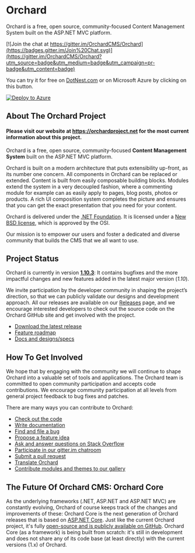 # Orchard

Orchard is a free, open source, community-focused Content Management System built on the ASP.NET MVC platform.

[![Join the chat at https://gitter.im/OrchardCMS/Orchard](https://badges.gitter.im/Join%20Chat.svg)](https://gitter.im/OrchardCMS/Orchard?utm_source=badge&utm_medium=badge&utm_campaign=pr-badge&utm_content=badge)

You can try it for free on [DotNest.com](https://dotnest.com) or on Microsoft Azure by clicking on this button.

[![Deploy to Azure](https://azuredeploy.net/deploybutton.png)](https://portal.azure.com/#create/OutercurveFoundation.OrchardCMS)

## About The Orchard Project

#### Please visit our website at https://orchardproject.net for the most current information about this project.

Orchard is a free, open source, community-focused **Content Management System** built on the ASP.NET MVC platform.

Orchard is built on a modern architecture that puts extensibility up-front, as its number one concern. All components in Orchard can be replaced or extended. Content is built from easily composable building blocks. Modules extend the system in a very decoupled fashion, where a commenting module for example can as easily apply to pages, blog posts, photos or products. A rich UI composition system completes the picture and ensures that you can get the exact presentation that you need for your content.

Orchard is delivered under the [.NET Foundation](https://www.dotnetfoundation.org/projects?searchquery=Orchard&type=project). It is licensed under a [New BSD license](https://www.opensource.org/licenses/bsd-license.php), which is approved by the OSI.

Our mission is to empower our users and foster a dedicated and diverse community that builds the CMS that we all want to use.

## Project Status

Orchard is currently in version **[1.10.3](https://github.com/OrchardCMS/Orchard/releases/tag/1.10.3)**: It contains bugfixes and the more impactful changes and new features added in the latest major version (*1.10*).

We invite participation by the developer community in shaping the project’s direction, so that we can publicly validate our designs and development approach. 
All our releases are available on our [Releases](https://github.com/OrchardCMS/Orchard/releases) page, and we encourage interested developers to check out the source code on the Orchard GitHub site and get involved with the project.

* [Download the latest release](https://github.com/OrchardCMS/Orchard/releases)
* [Feature roadmap](http://docs.orchardproject.net/en/latest/Documentation/Feature-roadmap/)
* [Docs and designs/specs](http://docs.orchardproject.net)

## How To Get Involved

We hope that by engaging with the community we will continue to shape Orchard into a valuable set of tools and applications. The Orchard team is committed to open community participation and accepts code contributions.  We encourage community participation at all levels from general project feedback to bug fixes and patches.  

There are many ways you can contribute to Orchard:

* [Check out the code](https://github.com/OrchardCMS/Orchard)
* [Write documentation](https://github.com/OrchardCMS/OrchardDoc)
* [Find and file a bug](https://github.com/OrchardCMS/Orchard/issues)
* [Propose a feature idea](https://github.com/OrchardCMS/Orchard/issues/new)
* [Ask and answer questions on Stack Overflow](https://stackoverflow.com/questions/tagged/orchardcms)
* [Participate in our gitter.im chatroom](https://gitter.im/OrchardCMS/Orchard)
* [Submit a pull request](http://docs.orchardproject.net/en/latest/Documentation/Contributing-patches/)
* [Translate Orchard](https://crowdin.com/project/orchard-cms)
* [Contribute modules and themes to our gallery](https://gallery.orchardproject.net/)

## The Future Of Orchard CMS: Orchard Core

As the underlying frameworks (.NET, ASP.NET and ASP.NET MVC) are constantly evolving, Orchard of course keeps track of the changes and improvements of these: Orchard Core is the next generation of Orchard releases that is based on [ASP.NET Core](https://www.asp.net/core). Just like the current Orchard project, it's fully [open-source and is publicly available on GitHub](https://github.com/OrchardCMS/OrchardCore). Orchard Core (as a framework) is being built from scratch: it's still in development and does not share any of its code base (at least directly) with the current versions (1.x) of Orchard.
